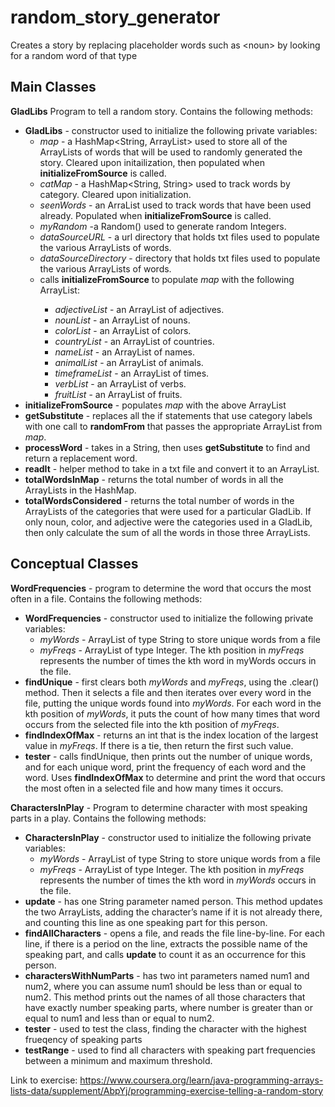 # random_story_generator
Creates a story by replacing placeholder words such as &lt;noun> by looking for a random word of that type

## Main Classes

<b>GladLibs</b> Program to tell a random story. Contains the following methods:
* <b>GladLibs</b> - constructor used to initialize the following private variables:
  * *map* - a HashMap<String, ArrayList<String>> used to store all of the ArrayLists of words that will be used to randomly generated the story. Cleared upon initailization, then populated when <b>initializeFromSource</b> is called.
  * *catMap* - a HashMap<String, String> used to track words by category. Cleared upon initialization.
  * *seenWords* - an ArraList<String> used to track words that have been used already. Populated when <b>initializeFromSource</b> is called.
  * *myRandom* -a Random() used to generate random Integers.
  * *dataSourceURL* - a url directory that holds txt files used to populate the various ArrayLists of words.
  * *dataSourceDirectory* - directory that holds txt files used to populate the various ArrayLists of words.
  * calls <b>initializeFromSource</b> to populate *map* with the following ArrayList<String>:
    * *adjectiveList* - an ArrayList<String> of adjectives.
    * *nounList* - an ArrayList<String> of nouns.
    * *colorList* - an ArrayList<String> of colors.
    * *countryList* - an ArrayList<String> of countries.
    * *nameList* - an ArrayList<String> of names.
    * *animalList* - an ArrayList<String> of animals.
    * *timeframeList* - an ArrayList<String> of times.
    * *verbList* - an ArrayList<String> of verbs.
    * *fruitList* - an ArrayList<String> of fruits.
* <b>initializeFromSource</b> - populates *map* with the above ArrayList<String>
* <b>getSubstitute</b> - replaces all the if statements that use category labels with one call to <b>randomFrom</b> that passes the appropriate ArrayList from *map*.
* <b>processWord</b> - takes in a String, then uses <b>getSubstitute</b> to find and return a replacement word. 
* <b>readIt</b> - helper method to take in a txt file and convert it to an ArrayList<String>.
* <b>totalWordsInMap</b> - returns the total number of words in all the ArrayLists in the HashMap.
* <b>totalWordsConsidered</b> - returns the total number of words in the ArrayLists of the categories that were used for a particular GladLib. If only noun, color, and adjective were the categories used in a GladLib, then only calculate the sum of all the words in those three ArrayLists.

## Conceptual Classes

<b>WordFrequencies</b> - program to determine the word that occurs the most often in a file. Contains the following methods:
* <b>WordFrequencies</b> - constructor used to initialize the following private variables:
  * *myWords* - ArrayList of type String to store unique words from a file
  * *myFreqs* - ArrayList of type Integer. The kth position in *myFreqs* represents the number of times the kth word in myWords occurs in the file.
* <b>findUnique</b> - first clears both *myWords* and *myFreqs*, using the .clear() method. Then it selects a file and then iterates over every word in the file, putting the unique words found into *myWords*. For each word in the kth position of *myWords*, it puts the count of how many times that word occurs from the selected file into the kth position of *myFreqs*.
* <b>findIndexOfMax</b> - returns an int that is the index location of the largest value in *myFreqs*. If there is a tie, then return the first such value.
* <b>tester</b> - calls findUnique, then prints out the number of unique words, and for each unique word, print the frequency of each word and the word. Uses <b>findIndexOfMax</b> to determine and print the word that occurs the most often in a selected file and how many times it occurs.

<b>CharactersInPlay</b> - Program to determine character with most speaking parts in a play. Contains the following methods:
* <b>CharactersInPlay</b> - constructor used to initialize the following private variables:
  * *myWords* - ArrayList of type String to store unique words from a file
  * *myFreqs* - ArrayList of type Integer. The kth position in *myFreqs* represents the number of times the kth word in *myWords* occurs in the file.
* <b>update</b> - has one String parameter named person. This method updates the two ArrayLists, adding the character’s name if it is not already there, and counting this line as one speaking part for this person.
* <b>findAllCharacters</b> - opens a file, and reads the file line-by-line. For each line, if there is a period on the line, extracts the possible name of the speaking part, and calls <b>update</b> to count it as an occurrence for this person.
* <b>charactersWithNumParts</b> - has two int parameters named num1 and num2, where you can assume num1 should be less than or equal to num2. This method prints out the names of all those characters that have exactly number speaking parts, where number is greater than or equal to num1 and less than or equal to num2. 
* <b>tester</b> - used to test the class, finding the character with the highest frueqency of speaking parts
* <b>testRange</b> - used to find all characters with speaking part frequencies between a minimum and maximum threshold.

Link to exercise: https://www.coursera.org/learn/java-programming-arrays-lists-data/supplement/AbpYj/programming-exercise-telling-a-random-story
